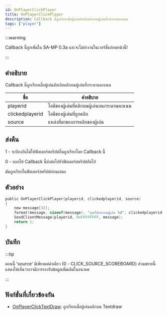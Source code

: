 ```yaml
---
id: OnPlayerClickPlayer
title: OnPlayerClickPlayer
description: Callback นี้ถูกเรียกเมื่อผู้เล่นดับเบิลคลิกบนผู้เล่นที่กระดานคะแนน
tags: ["player"]
---
```


:::warning

Callback นี้ถูกเพิ่มใน SA-MP 0.3a และจะไม่ทำงานในเวอร์ชั่นก่อนหน้านี้!

:::

## คำอธิบาย

Callback นี้ถูกเรียกเมื่อผู้เล่นดับเบิลคลิกบนผู้เล่นที่กระดานคะแนน

| ชื่อ            | คำอธิบาย                                    |
| --------------- | ------------------------------------------- |
| playerid        | ไอดีของผู้เล่นที่คลิกบนผู้เล่นบนกระดานคะแนน |
| clickedplayerid | ไอดีของผู้เล่นที่ถูกคลิก                    |
| source          | แหล่งที่มาของการคลิกของผู้เล่น              |

## ส่งคืน

1 - จะป้องกันไม่ให้ฟิลเตอร์สคริปต์อื่นถูกเรียกโดย Callback นี้

0 - บอกให้ Callback นี้ส่งต่อไปยังฟิลเตอร์สคริปต์ถัดไป

มันถูกเรียกในฟิลเตอร์สคริปต์ก่อนเสมอ

## ตัวอย่าง

```c
public OnPlayerClickPlayer(playerid, clickedplayerid, source)
{
    new message[32];
    format(message, sizeof(message), "คุณได้คลิกบนผู้เล่น %d", clickedplayerid);
    SendClientMessage(playerid, 0xFFFFFFFF, message);
    return 1;
}
```

## บันทึก

:::tip

ตอนนี้ 'source' มีเพียงแค่ค่าเดียว (0 - CLICK_SOURCE_SCOREBOARD) ส่วนขยายนี้แสดงให้เห็นว่าอาจมีการรองรับข้อมูลเพิ่มเติมในอนาคต

:::

## ฟังก์ชั่นที่เกี่ยวข้องกัน

- [OnPlayerClickTextDraw](../../scripting/callbacks/OnPlayerClickTextDraw.md): ถูกเรียกเมื่อผู้เล่นคลิกบน Textdraw
